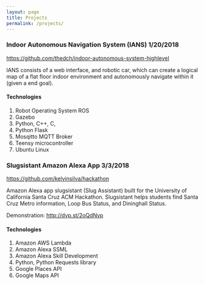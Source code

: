 ```yaml
---
layout: page
title: Projects
permalink: /projects/
---
```

### Indoor Autonomous Navigation System (IANS) 1/20/2018

https://github.com/thedch/indoor-autonomous-system-highlevel

IANS consists of a web interface, and robotic car, which can create a logical map of a flat floor indoor environment and autonomously navigate within it (given a end goal).

#### Technologies
1. Robot Operating System ROS
2. Gazebo
3. Python, C++, C, 
4. Python Flask
5. Mosqitto MQTT Broker
6. Teensy microcontroller
7. Ubuntu Linux

### Slugsistant Amazon Alexa App 3/3/2018

https://github.com/kelvinsilva/hackathon

Amazon Alexa app slugsistant (Slug Assistant) built for the University of California Santa Cruz ACM Hackathon.
Slugsistant helps students find Santa Cruz Metro information, Loop Bus Status, and Dininghall Status.

Demonstration: http://dvp.st/2oQdNvp

#### Technologies
1. Amazon AWS Lambda
2. Amazon Alexa SSML
3. Amazon Alexa Skill Development
4. Python, Python Requests library
5. Google Places API
6. Google Maps API
